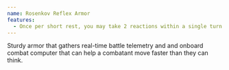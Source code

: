 ```yaml
---
name: Rosenkov Reflex Armor
features:
  - Once per short rest, you may take 2 reactions within a single turn.
---
```

Sturdy armor that gathers real-time battle telemetry and and onboard combat computer that can help a 
combatant move faster than they can think.